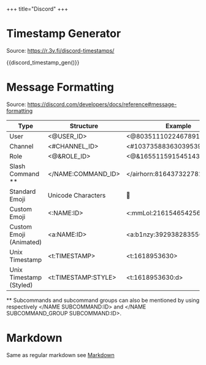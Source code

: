 +++
title="Discord"
+++

# Timestamp Generator

Source: <https://r.3v.fi/discord-timestamps/>

{{discord_timestamp_gen()}}

# Message Formatting

Source: <https://discord.com/developers/docs/reference#message-formatting>

| Type                    | Structure           | Example                       |
| ----------------------- | ------------------- | ----------------------------- |
| User                    | <@USER_ID>          | <@80351110224678912>          |
| Channel                 | <#CHANNEL_ID>       | <#103735883630395392>         |
| Role                    | <@&ROLE_ID>         | <@&165511591545143296>        |
| Slash Command **        | </NAME:COMMAND_ID>  | </airhorn:816437322781949972> |
| Standard Emoji          | Unicode Characters  | 💯                            |
| Custom Emoji            | <:NAME:ID>          | <:mmLol:216154654256398347>   |
| Custom Emoji (Animated) | <a:NAME:ID>         | <a:b1nzy:392938283556143104>  |
| Unix Timestamp          | <t:TIMESTAMP>       | <t:1618953630>                |
| Unix Timestamp (Styled) | <t:TIMESTAMP:STYLE> | <t:1618953630:d>              |

** Subcommands and subcommand groups can also be mentioned by using respectively </NAME SUBCOMMAND:ID> and </NAME
SUBCOMMAND_GROUP SUBCOMMAND:ID>.

# Markdown

Same as regular markdown see [Markdown](@/misc/markdown.md#styles-supported-in-discord-messages)
